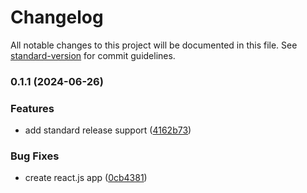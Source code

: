# Changelog

All notable changes to this project will be documented in this file. See [standard-version](https://github.com/conventional-changelog/standard-version) for commit guidelines.

### 0.1.1 (2024-06-26)


### Features

* add standard release support ([4162b73](https://github.com/wmarchant13/Personal-Website/commit/4162b735ab5615bb0b7a56e5f7250f7641c6eaa4))


### Bug Fixes

* create react.js app ([0cb4381](https://github.com/wmarchant13/Personal-Website/commit/0cb4381475090aa173711c99835c7876b5a65639))

